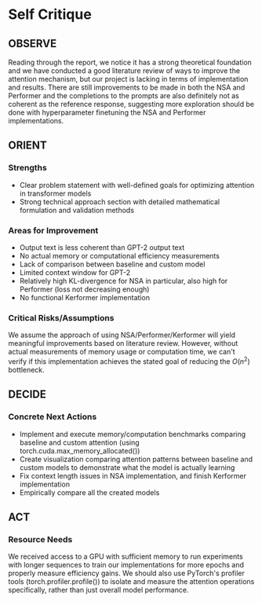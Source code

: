 # Self Critique

## **OBSERVE**

Reading through the report, we notice it has a strong theoretical foundation and we have conducted a good literature review of ways to improve the attention mechanism, but our project is lacking in terms of implementation and results. There are still improvements to be made in both the NSA and Performer and the completions to the prompts are also definitely not as coherent as the reference response, suggesting more exploration should be done with hyperparameter finetuning the NSA and Performer implementations.

## **ORIENT**

### Strengths

- Clear problem statement with well-defined goals for optimizing attention in transformer models
- Strong technical approach section with detailed mathematical formulation and validation methods

### Areas for Improvement

- Output text is less coherent than GPT-2 output text
- No actual memory or computational efficiency measurements
- Lack of comparison between baseline and custom model
- Limited context window for GPT-2
- Relatively high KL-divergence for NSA in particular, also high for Performer (loss not decreasing enough)
- No functional Kerformer implementation

### Critical Risks/Assumptions

We assume the approach of using NSA/Performer/Kerformer will yield meaningful improvements based on literature review. However, without actual measurements of memory usage or computation time, we can't verify if this implementation achieves the stated goal of reducing the $O(n^2)$ bottleneck.

## **DECIDE**

### Concrete Next Actions

- Implement and execute memory/computation benchmarks comparing baseline and custom attention (using torch.cuda.max_memory_allocated())
- Create visualization comparing attention patterns between baseline and custom models to demonstrate what the model is actually learning
- Fix context length issues in NSA implementation, and finish Kerformer implementation
- Empirically compare all the created models

## **ACT**

### Resource Needs

We received access to a GPU with sufficient memory to run experiments with longer sequences to train our implementations for more epochs and properly measure efficiency gains. We should also use PyTorch's profiler tools (torch.profiler.profile()) to isolate and measure the attention operations specifically, rather than just overall model performance.
